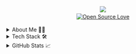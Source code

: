 <div align="center"><a href="https://www.arfazca.ca"><img src="https://capsule-render.vercel.app/api?type=waving&height=130&color=gradient&customColorList=0,1,3,4,6,7,8,12,14,15,18,19,20,24,26,27,28,29,30&text=Arfaz%20%F0%9F%91%A8%E2%80%8D%F0%9F%92%BB&fontColor=000000&fontSize=40&fontAlign=50&desc=%E2%97%80%20is%20trying%20to%20not%20break%20production%20again%20%E2%96%B6&descAlign=50&reversal=true&descSize=10&descAlignY=53&textBg=false&fontAlignY=33"></a></div>

<div align="center"><a href="https://www.arfazca.ca"><img src="https://badges.frapsoft.com/os/v2/open-source.svg?v=103" alt="Open Source Love" height="20"></a></div>

<br>
<details>
<summary>About Me 👷‍♂️</summary>
     <table align="center">
          <tr>
               <td width="550" align="left" font-size="100">
               <p>I love creating and designing systems. My interests include developing scalable, sustainable systems, and building versatile full-stack applications.<br></p>
               </td>
          </tr>
          <tr>
               <td width="550" align="center" font-size="50">
                    <a href="https://www.arfazca.ca">
                       <picture>
                         <source 
                           media = "(prefers-color-scheme: dark)" 
                           width="120" 
                           height="33"
                           srcset = "https://github.com/arfazca/arfazca/blob/main/1%20Server%20Resources/arfx-transparent-white.svg" 
                         />
                         <source 
                           media = "(prefers-color-scheme: light)" 
                           width="120" 
                           height="33"
                           srcset = "https://github.com/arfazca/arfazca/blob/main/1%20Server%20Resources/arfx-transparent-black.svg" 
                         />
                         <img 
                           alt="ARFX"
                           width="120" 
                           height="33"
                           src = "https://github.com/arfazca/arfazca/blob/main/1%20Server%20Resources/arfx-transparent-black.svg"
                         />
                       </picture>
               </td>
          </tr>
      </table>
</details>
<details>
<summary>Tech Stack 🛠️</summary>
<br>
<table align="center">
  <tr>
    <td width="550" colspan="4" align="center" font-size="100">
      <h3>:toolbox: Toolbox :wrench:</h3>
    </td>
  </tr>
  <tr>
    <td>Script Languages :keyboard:</td>
    <td colspan="3">
      <a href="https://github.com/arfazca"><img src="https://github.com/devicons/devicon/blob/v2.16.0/icons/powershell/powershell-original.svg" alt="PowerShell" width="40" height="40"></a>
      <a href="https://github.com/arfazca">
        <picture>
          <source 
            media = "(prefers-color-scheme: dark)" 
            width="40" 
            height="40"
            srcset = "https://github.com/arfazca/arfazca/blob/main/1%20Server%20Resources/bash-dark.svg" 
          />
          <source 
            media = "(prefers-color-scheme: light)" 
            width="40" 
            height="40"
            srcset = "https://github.com/devicons/devicon/blob/v2.16.0/icons/bash/bash-original.svg" 
          />
          <img 
            alt="bash"
            width="40" 
            height="40"
            src = "https://github.com/devicons/devicon/blob/v2.16.0/icons/bash/bash-original.svg"
          />
        </picture>
      </a>
      <a href="https://github.com/arfazca"><img src="https://github.com/devicons/devicon/blob/v2.16.0/icons/cplusplus/cplusplus-original.svg" alt="C++" width="40" height="40"></a>
      <a href="https://github.com/arfazca"><img src="https://github.com/devicons/devicon/blob/v2.16.0/icons/python/python-original.svg" alt="Python" width="40" height="40"></a>
      <a href="https://github.com/arfazca"><img src="https://github.com/devicons/devicon/blob/v2.16.0/icons/swift/swift-original.svg" alt="Swift" width="40" height="40"></a>
      <a href="https://github.com/arfazca"><img src="https://github.com/devicons/devicon/blob/v2.16.0/icons/java/java-original.svg" alt="Java" width="40" height="40"></a>
    </td>
  </tr>
  <tr>
    <td>Development Environment :iphone:</td>
    <td colspan="3">
      <a href="https://github.com/arfazca"><img src="https://github.com/devicons/devicon/blob/v2.16.0/icons/neovim/neovim-original.svg" alt="NeoVim" width="40" height="40"></a>
      <a href="https://github.com/arfazca"><img src="https://github.com/devicons/devicon/blob/v2.16.0/icons/vscode/vscode-original.svg" alt="Code" width="40" height="40"></a>
      <a href="https://github.com/arfazca"><img src="https://github.com/devicons/devicon/blob/v2.16.0/icons/xcode/xcode-plain.svg" alt="XCode" width="40" height="40"></a>
      <a href="https://github.com/arfazca">
        <picture>
          <source 
            media = "(prefers-color-scheme: dark)" 
            width="40" 
            height="40"
            srcset = "https://github.com/arfazca/arfazca/blob/main/1%20Server%20Resources/unity-dark-original.svg" 
          />
          <source 
            media = "(prefers-color-scheme: light)" 
            width="40" 
            height="40"
            srcset = "https://github.com/devicons/devicon/blob/v2.16.0/icons/unity/unity-original.svg" 
          />
          <img 
            alt="unity"
            width="40" 
            height="40"
            src = "https://github.com/devicons/devicon/blob/v2.16.0/icons/unity/unity-original.svg"
          />
        </picture>
      </a>
      <a href="https://github.com/arfazca">
        <picture>
          <source 
            media = "(prefers-color-scheme: dark)" 
            width="40" 
            height="40"
            srcset = "https://github.com/arfazca/arfazca/blob/main/1%20Server%20Resources/UE-light.svg" 
          />
          <source 
            media = "(prefers-color-scheme: light)" 
            width="40" 
            height="40"
            srcset = "https://github.com/arfazca/arfazca/blob/main/1%20Server%20Resources/UE-dark.svg" 
          />
          <img 
            alt="Unreal Engine"
            width="40" 
            height="40"
            src = "https://github.com/arfazca/arfazca/blob/main/1%20Server%20Resources/UE-light.svg"
          />
        </picture>
      </a>
    </td>
  </tr>
  <tr>
    <td>Website Development  :desktop_computer:</td>
    <td colspan="3">
      <a href="https://github.com/arfazca"><img src="https://github.com/devicons/devicon/blob/v2.16.0/icons/javascript/javascript-original.svg" alt="JavaScript" width="40" height="40"></a>
      <a href="https://github.com/arfazca"><img src="https://github.com/devicons/devicon/blob/v2.16.0/icons/jquery/jquery-original.svg" alt="JQuery" width="40" height="40"></a>
      <a href="https://github.com/arfazca"><img src="https://github.com/devicons/devicon/blob/v2.16.0/icons/typescript/typescript-original.svg" alt="TypeScript" width="40" height="40"></a>
      <a href="https://github.com/arfazca">
        <picture>
          <source 
            media = "(prefers-color-scheme: dark)" 
            width="40" 
            height="40"
            srcset = "https://github.com/arfazca/arfazca/blob/main/1%20Server%20Resources/php-dark.svg" 
          />
          <source 
            media = "(prefers-color-scheme: light)" 
            width="40" 
            height="40"
            srcset = "https://github.com/arfazca/arfazca/blob/main/1%20Server%20Resources/php-light.svg" 
          />
          <img 
            alt="shadcn-l"
            width="40" 
            height="40"
            src = "https://github.com/arfazca/arfazca/blob/main/1%20Server%20Resources/php-light.svg"
          />
        </picture>
      </a>
      <a href="https://github.com/arfazca"><img src="https://github.com/devicons/devicon/blob/v2.16.0/icons/tailwindcss/tailwindcss-original.svg" alt="Tailwind" width="40" height="40"></a>
      <a href="https://github.com/arfazca">
        <picture>
          <source 
            media = "(prefers-color-scheme: dark)" 
            width="40" 
            height="40"
            srcset = "https://github.com/devicons/devicon/blob/v2.16.0/icons/nextjs/nextjs-original.svg" 
          />
          <source 
            media = "(prefers-color-scheme: light)" 
            width="40" 
            height="40"
            srcset = "https://github.com/devicons/devicon/blob/v2.16.0/icons/nextjs/nextjs-original.svg" 
          />
          <img 
            alt="shadcn-l"
            width="40" 
            height="40"
            src = "https://github.com/devicons/devicon/blob/v2.16.0/icons/nextjs/nextjs-original.svg"
          />
        </picture>
      </a>
      <a href="https://github.com/arfazca">
        <picture>
          <source 
            media = "(prefers-color-scheme: dark)" 
            width="40" 
            height="40"
            srcset = "https://github.com/arfazca/arfazca/blob/main/1%20Server%20Resources/shadcn-dark.svg" 
          />
          <source 
            media = "(prefers-color-scheme: light)" 
            width="40" 
            height="40"
            srcset = "https://github.com/arfazca/arfazca/blob/main/1%20Server%20Resources/shadcn-light.svg" 
          />
          <img 
            alt="Shadcn"
            width="40" 
            height="40"
            src = "https://github.com/arfazca/arfazca/blob/main/1%20Server%20Resources/shadcn-light.svg"
          />
        </picture>
      </a>
    </td>
  </tr>
  <tr>
    <td rowspan="2" align="center">
      <H3>Graphics APIs</H3>
      <p>🎮</p>
    </td>
    <td colspan="2" align="center">
      <a href="https://github.com/arfazca"><img src="https://github.com/arfazca/arfazca/blob/main/1%20Server%20Resources/OpenGL.svg" alt="OpenGL" width="140" height="70"></a>
    </td>
    <td align="center">
      <a href="https://github.com/arfazca"><img src="https://github.com/arfazca/arfazca/blob/main/1%20Server%20Resources/VulkanAPI.svg" alt="Vulkan" width="140" height="70"></a>
    </td>
  </tr>
  <tr>
    <td colspan="2" align="center">
      <a href="https://github.com/arfazca"><img src="https://github.com/arfazca/arfazca/blob/main/1%20Server%20Resources/WebGL.svg" alt="WebGL" width="120" height="60"></a>
    </td>
    <td align="center">
      <a href="https://github.com/arfazca"><img src="https://github.com/arfazca/arfazca/blob/main/1%20Server%20Resources/OpenXR.svg" alt="OpenXR" width="140" height="70"></a>
    </td>
  </tr>
  <tr>
    <td>BackEnd & Databases :file_folder:</td>
    <td colspan="3">
      <a href="https://github.com/arfazca"><img src="https://github.com/devicons/devicon/blob/v2.16.0/icons/nodejs/nodejs-original.svg" alt="NodeJS" width="40" height="40"></a>
      <a href="https://github.com/arfazca"><img src="https://github.com/devicons/devicon/blob/v2.16.0/icons/npm/npm-original-wordmark.svg" alt="npm" width="40" height="40"></a>
      <a href="https://github.com/arfazca"><img src="https://github.com/devicons/devicon/blob/v2.16.0/icons/git/git-plain.svg" alt="Git" width="40" height="40"></a>
      <a href="https://github.com/arfazca"><img src="https://github.com/devicons/devicon/blob/v2.16.0/icons/mongodb/mongodb-original.svg" alt="MongoDB" width="40" height="40"></a>
      <a href="https://github.com/arfazca"><img src="https://github.com/devicons/devicon/blob/v2.16.0/icons/mysql/mysql-original.svg" alt="MySQL" width="40" height="40"></a>
      <a href="https://github.com/arfazca"><img src="https://github.com/devicons/devicon/blob/v2.16.0/icons/postgresql/postgresql-original.svg" alt="postgreSQL" width="40" height="40"></a>
    </td>
  </tr>
  <tr>
    <td>Design, Test & Deploy :gear:</td>
    <td colspan="3">
      <a href="https://github.com/arfazca"><img src="https://github.com/devicons/devicon/blob/v2.16.0/icons/figma/figma-original.svg" alt="Figma" width="40" height="40"></a>
      <a href="https://github.com/arfazca"><img src="https://github.com/arfazca/arfazca/blob/main/1%20Server%20Resources/gradle-plain.svg" alt="Gradle" width="40" height="40"></a>
      <a href="https://github.com/arfazca"><img src="https://github.com/devicons/devicon/blob/v2.16.0/icons/maven/maven-original.svg" alt="Maven" width="40" height="40"></a>
      <a href="https://github.com/arfazca"><img src="https://github.com/devicons/devicon/blob/v2.16.0/icons/selenium/selenium-original.svg" alt="Selenium" width="40" height="40"></a>
      <a href="https://github.com/arfazca"><img src="https://github.com/devicons/devicon/blob/v2.16.0/icons/intellij/intellij-original.svg" alt="IntelliJ" width="40" height="40"></a>
    </td>
  </tr>
    <tr>
      <td colspan="4" align="center">
        <a href="https://github.com/arfazca">
          <picture>
            <source 
              media = "(prefers-color-scheme: dark)" 
              width="30" 
              height="30"
              srcset = "https://github.com/devicons/devicon/blob/v2.16.0/icons/ubuntu/ubuntu-original.svg" 
            />
            <source 
              media = "(prefers-color-scheme: light)" 
              width="30" 
              height="30"
              srcset = "https://github.com/devicons/devicon/blob/v2.16.0/icons/ubuntu/ubuntu-plain.svg" 
            />
            <img 
              alt="shadcn-l"
              width="30" 
              height="30"
              src = "https://github.com/devicons/devicon/blob/v2.16.0/icons/ubuntu/ubuntu-original.svg"
            />
          </picture>
        </a>
        <a href="https://github.com/arfazca"><img src="https://github.com/devicons/devicon/blob/v2.16.0/icons/fedora/fedora-original.svg" alt="Fedora" height="30"></a>
        <a href="https://github.com/arfazca"><img src="https://github.com/arfazca/arfazca/blob/main/1%20Server%20Resources/MacOS.svg" alt="MacOS" height="30"></a>
        <a href="https://github.com/arfazca"><img src="https://github.com/arfazca/arfazca/blob/main/1%20Server%20Resources/Arch.svg" alt="ArchLinux" height="30"></a>  
      </td>
    </tr>
  </table>
</details>
<details>
<summary>GitHub Stats 📈</summary>
  <br>
<!--    Unless GitHub Markup fixes this issue <<<< https://github.com/github/markup/issues/1583 >>>> this is redundant -->
<div align="center">
    <!--    DARK MODE    -->
    <picture>
    <source 
      media = "(prefers-color-scheme: light)" 
      height="0.1"
      width="0.1"
      srcset = "https://github.com/arfazca/arfazca/blob/main/1%20Server%20Resources/noIMG.svg" 
    />
    <img 
      height="185"
      src = "https://github-readme-stats.vercel.app/api/top-langs?username=arfazca&theme=transparent&text_color=ffffff&include_all_commits=true&line_height=05&show_owner=true&border_radius=20.5&layout=compact&show_icons=true&size_weight=0.5&count_weight=0.5&hide=html,shell,css,javascript,assembly,c-sharp,nasl,glsl,tex,c,makefile,xslt,cmake,java,objective-c,rtf,lex,ANTLR,Groovy,Lua,Powershell,fortran,cuda&exclude_repo=csc111,js-base,vulkanapi-mactests,vulkanapi,portfolio-website,FirstYearEngineering,SecondYearEngineering,ThirdYearEngineering%22%20height%3D%22185%22&disable_animations=true"
    />
  </picture>
  
  <!--    LIGHT MODE    -->
  <picture>
    <source 
      media = "(prefers-color-scheme: dark)" 
      height="0.1"
      width="0.1"
      srcset = "https://github.com/arfazca/arfazca/blob/main/1%20Server%20Resources/noIMG.svg" 
    />
    <img 
      height="185"
      src = "https://github-readme-stats.vercel.app/api/top-langs?username=arfazca&theme=transparent&text_color=000000&include_all_commits=true&line_height=05&show_owner=true&border_radius=20.5&layout=compact&show_icons=true&size_weight=0.5&count_weight=0.5&hide=html,shell,css,javascript,assembly,c-sharp,nasl,glsl,tex,c,makefile,xslt,cmake,java,objective-c,rtf,lex,ANTLR,Groovy,Lua,Powershell,fortran,cuda&exclude_repo=csc111,js-base,vulkanapi-mactests,vulkanapi,portfolio-website,FirstYearEngineering,SecondYearEngineering,ThirdYearEngineering%22%20height%3D%22185%22&disable_animations=true"
    />
  </picture>
  
  <picture>
    <source 
      media="(prefers-color-scheme: dark)"
      height="185"
      srcset="http://github-readme-streak-stats.herokuapp.com?user=arfazca&theme=transparent&text_color=ffffff&show_icons=true&include_all_commits=true&line_height=10&show_owner=true&border_radius=20.5&dates=ffffff"
    />
    <source 
      media="(prefers-color-scheme: light)"
      height="185"
      srcset="http://github-readme-streak-stats.herokuapp.com?user=arfazca&theme=transparent&text_color=000000&show_icons=true&include_all_commits=true&line_height=10&show_owner=true&border_radius=20.5&dates=000000"
    />
    <img 
      height="185"
      src="http://github-readme-streak-stats.herokuapp.com?user=arfazca&theme=vision-friendly-light&show_icons=true&include_all_commits=true&line_height=10&show_owner=true&border_radius=20.5"
    />
  </picture>
</div> 
<br>
</details>

<!-- <details> -->
<!--   <summary>Projects 📂</summary>
  <br>
  <table align="center" width="650">
    <thead>
      <tr>
        <th width="200">Name</th>
        <th width="350">Description</th>
      </tr>
    </thead>
    <tbody> -->
<!--       <tr>
        <td>🩺 ICU360<br><br>
          <a href="https://github.com/arfazca/icu360">
             <picture>
               <source 
                 media = "(prefers-color-scheme: dark)" 
                 srcset = "https://img.shields.io/badge/GitHub-0C1117?style=flat-square&logo=github&logoColor=white" 
               />
               <source 
                 media = "(prefers-color-scheme: light)" 
                 srcset = "https://img.shields.io/badge/GitHub-FFFFFF?style=flat-square&logo=github&logoColor=black" 
               />
               <img 
                 alt="GitHub"
                 src = "https://img.shields.io/badge/GitHub-FFFFFF?style=flat-square&logo=github&logoColor=black"
               />
             </picture>
          </a>
        </td>
        <td>
          A microservices-based medical information system utilizing Flask and REST APIs, with UML diagrams and design patterns<br><br>
             <picture>
               <source 
                 media = "(prefers-color-scheme: dark)" 
                 width="20" 
                 height="20"
                 srcset = "https://github.com/arfazca/arfazca/blob/main/1%20Server%20Resources/flask-dark.svg" 
               />
               <source 
                 media = "(prefers-color-scheme: light)" 
                 width="20" 
                 height="20"
                 srcset = "https://github.com/devicons/devicon/blob/v2.16.0/icons/flask/flask-original.svg" 
               />
               <img 
                 alt="bash"
                 width="20" 
                 height="20"
                 src = "https://github.com/devicons/devicon/blob/v2.16.0/icons/flask/flask-original.svg"
               />
             </picture>
        </td>
      </tr> -->
<!--       <tr>
        <td>🖥️ Automated Application System<br><br>
          <a href="https://github.com/arfazca/app-sys">
             <picture>
               <source 
                 media = "(prefers-color-scheme: dark)" 
                 srcset = "https://img.shields.io/badge/GitHub-151B23?style=flat-square&logo=github&logoColor=white" 
               />
               <source 
                 media = "(prefers-color-scheme: light)" 
                 srcset = "https://img.shields.io/badge/GitHub-F6F8FA?style=flat-square&logo=github&logoColor=black" 
               />
               <img 
                 alt="GitHub"
                 src = "https://img.shields.io/badge/GitHub-F6F8FA?style=flat-square&logo=github&logoColor=black"
               />
             </picture>
          </a>
        </td>
        <td>
          An automated job application system with multithreading in Bash and Python, which improved my workflow efficiency and reducing runtime by 60%<br><br>
             <a href="https://github.com/arfazca/app-sys"><picture>
               <source 
                 media = "(prefers-color-scheme: dark)" 
                 width="20" 
                 height="20"
                 srcset = "https://github.com/arfazca/arfazca/blob/main/1%20Server%20Resources/bash-dark.svg" 
               />
               <source 
                 media = "(prefers-color-scheme: light)" 
                 width="20" 
                 height="20"
                 srcset = "https://github.com/devicons/devicon/blob/v2.16.0/icons/bash/bash-original.svg" 
               />
               <img 
                 alt="shadcn-l"
                 width="20" 
                 height="20"
                 src = "https://github.com/devicons/devicon/blob/v2.16.0/icons/bash/bash-original.svg"
               />
             </picture></a>
          <a href="https://github.com/arfazca/app-sys"><img src="https://github.com/devicons/devicon/blob/v2.16.0/icons/python/python-original.svg" alt="Python" width="20" height="20"></a>
          <a href="https://github.com/arfazca/app-sys"><picture>
               <source 
                 media = "(prefers-color-scheme: dark)" 
                 width="40"
                 height="20"
                 srcset = "https://github.com/arfazca/arfazca/blob/main/1%20Server%20Resources/latex-dark.svg" 
               />
               <source 
                 media = "(prefers-color-scheme: light)" 
                 width="40" 
                 height="20"
                 srcset = "https://github.com/arfazca/arfazca/blob/main/1%20Server%20Resources/latex.svg" 
               />
               <img 
                 alt="latex"
                 width="40" 
                 height="20"
                 src = "https://github.com/arfazca/arfazca/blob/main/1%20Server%20Resources/latex.svg"
               />
             </picture></a>
        </td>
      </tr> -->
<!--       <tr>
        <td>📝 CoopMe<br><br>
          <a href="https://github.com/vikelabs/coopme">
             <picture>
               <source 
                 media = "(prefers-color-scheme: dark)" 
                 srcset = "https://img.shields.io/badge/GitHub-0C1117?style=flat-square&logo=github&logoColor=white" 
               />
               <source 
                 media = "(prefers-color-scheme: light)" 
                 srcset = "https://img.shields.io/badge/GitHub-FFFFFF?style=flat-square&logo=github&logoColor=black" 
               />
               <img 
                 alt="GitHub"
                 src = "https://img.shields.io/badge/GitHub-FFFFFF?style=flat-square&logo=github&logoColor=black"
               />
             </picture>
          </a>
        </td>
        <td>
          A coop planning tool using Next.js, PostgreSQL, and drag-and-drop features to help students plan and track work terms<br><br>
          <a href="https://github.com/vikelabs/coopme"><img src="https://github.com/devicons/devicon/blob/v2.16.0/icons/typescript/typescript-original.svg" alt="TypeScript" width="20" height="20"></a>
          <a href="https://github.com/vikelabs/coopme">
             <picture>
               <source 
                 media = "(prefers-color-scheme: dark)" 
                 width="20" 
                 height="20"
                 srcset = "https://github.com/devicons/devicon/blob/v2.16.0/icons/nextjs/nextjs-original.svg" 
               />
               <source 
                 media = "(prefers-color-scheme: light)" 
                 width="20" 
                 height="20"
                 srcset = "https://github.com/devicons/devicon/blob/v2.16.0/icons/nextjs/nextjs-original.svg" 
               />
               <img 
                 alt="shadcn-l"
                 width="20" 
                 height="20"
                 src = "https://github.com/devicons/devicon/blob/v2.16.0/icons/nextjs/nextjs-original.svg"
               />
             </picture>
          </a>
          <a href="https://github.com/vikelabs/coopme"><img src="https://github.com/devicons/devicon/blob/v2.16.0/icons/tailwindcss/tailwindcss-original.svg" alt="Tailwind" width="20" height="20"></a>
          <a href="https://github.com/vikelabs/coopme"><img src="https://github.com/devicons/devicon/blob/v2.16.0/icons/postgresql/postgresql-original.svg" alt="postgreSQL" width="20" height="20"></a>
          <a href="https://github.com/vikelabs/coopme">
             <picture>
               <source 
                 media = "(prefers-color-scheme: dark)" 
                 width="20" 
                 height="20"
                 srcset = "https://github.com/arfazca/arfazca/blob/main/1%20Server%20Resources/shadcn-dark.svg" 
               />
               <source 
                 media = "(prefers-color-scheme: light)" 
                 width="20" 
                 height="20"
                 srcset = "https://github.com/arfazca/arfazca/blob/main/1%20Server%20Resources/shadcn-light.svg" 
               />
               <img 
                 alt="Shadcn"
                 width="20" 
                 height="20"
                 src = "https://github.com/arfazca/arfazca/blob/main/1%20Server%20Resources/shadcn-light.svg"
               />
             </picture>
          </a>
        </td>
      </tr> -->
<!--       <tr>
        <td>📚 Jabref<br><br>
          <a href="https://github.com/arfazca/jabref">
             <picture>
               <source 
                 media = "(prefers-color-scheme: dark)" 
                 srcset = "https://img.shields.io/badge/GitHub-151B23?style=flat-square&logo=github&logoColor=white" 
               />
               <source 
                 media = "(prefers-color-scheme: light)" 
                 srcset = "https://img.shields.io/badge/GitHub-F6F8FA?style=flat-square&logo=github&logoColor=black" 
               />
               <img 
                 alt="GitHub"
                 src = "https://img.shields.io/badge/GitHub-F6F8FA?style=flat-square&logo=github&logoColor=black"
               />
             </picture>
          </a>
          </a>
        </td>
        <td>
          Optimized performance and memory management through unit, caching, and integration tests<br><br>
          <a href="https://github.com/arfazca/jabref"><img src="https://github.com/devicons/devicon/blob/v2.16.0/icons/java/java-original.svg" alt="Java" width="20" height="20"></a>
          <a href="https://github.com/arfazca/jabref"><img src="https://github.com/devicons/devicon/blob/v2.16.0/icons/intellij/intellij-original.svg" alt="IntelliJ" width="20" height="20"></a>
          <a href="https://github.com/arfazca/jabref"><img src="https://github.com/devicons/devicon/blob/v2.16.0/icons/maven/maven-original.svg" alt="Maven" width="20" height="20"></a>
          <a href="https://github.com/arfazca/jabref"><img src="https://github.com/arfazca/arfazca/blob/main/1%20Server%20Resources/gradle-plain.svg" alt="Gradle" width="20" height="20"></a>
        </td>
      </tr> -->
<!--       <tr>
        <td>🚀 Ground Support System<br><br>
          <a href="https://github.com/arfazca/Ground-Support" />
             <picture>
               <source 
                 media = "(prefers-color-scheme: dark)" 
                 srcset = "https://img.shields.io/badge/GitHub-0C1117?style=flat-square&logo=github&logoColor=white" 
               />
               <source 
                 media = "(prefers-color-scheme: light)" 
                 srcset = "https://img.shields.io/badge/GitHub-FFFFFF?style=flat-square&logo=github&logoColor=black" 
               />
               <img 
                 alt="GitHub"
                 src = "https://img.shields.io/badge/GitHub-FFFFFF?style=flat-square&logo=github&logoColor=black"
               />
             </picture>
          </a>
        </td>
        <td>
          Telemetry software for analyzing rocket performance, integrating live data into MaterialUI tables for post-flight analysis<br><br>
          <a href="https://github.com/arfazca/Ground-Support"><img src="https://github.com/devicons/devicon/blob/v2.16.0/icons/typescript/typescript-original.svg" alt="TypeScript" width="20" height="20"></a>
          <a href="https://github.com/arfazca/Ground-Support"><img src="https://github.com/devicons/devicon/blob/v2.16.0/icons/materialui/materialui-original.svg" alt="TypeScript" width="20" height="20"></a>
          <a href="https://github.com/arfazca/Ground-Support"><img src="https://github.com/devicons/devicon/blob/v2.16.0/icons/mongodb/mongodb-original.svg" alt="MongoDB" width="20" height="20"></a>
          <a href="https://github.com/arfazca/Ground-Support"><img src="https://github.com/devicons/devicon/blob/v2.16.0/icons/tailwindcss/tailwindcss-original.svg" alt="Tailwind" width="20" height="20"></a>
        </td>
      </tr> -->
<!--       <tr>
        <td>🎲 Rubik's Cube<br><br>
          <a href="https://github.com/arfazca/rubiks-cube-cpp">
             <picture>
               <source 
                 media = "(prefers-color-scheme: dark)" 
                 srcset = "https://img.shields.io/badge/GitHub-151B23?style=flat-square&logo=github&logoColor=white" 
               />
               <source 
                 media = "(prefers-color-scheme: light)" 
                 srcset = "https://img.shields.io/badge/GitHub-F6F8FA?style=flat-square&logo=github&logoColor=black" 
               />
               <img 
                 alt="GitHub"
                 src = "https://img.shields.io/badge/GitHub-F6F8FA?style=flat-square&logo=github&logoColor=black"
               />
             </picture>
          </a>
        </td>
        <td>
          A 3D Rubik's Cube simulation with keyboard controls and dynamic zoom<br><br>
          <a href="https://github.com/arfazca/rubiks-cube-cpp"><img src="https://github.com/arfazca/arfazca/blob/main/1%20Server%20Resources/OpenGL.svg" alt="OpenGL" width="40" height="20"></a>
          <a href="https://github.com/arfazca/rubiks-cube-cpp"><img src="https://github.com/devicons/devicon/blob/v2.16.0/icons/cplusplus/cplusplus-original.svg" alt="C++" width="20" height="20"></a>
        </td>
      </tr> -->
<!--       <tr>
        <td>🗂️ Lexigraphy Context Mapper<br><br>
          <a href="https://github.com/arfazca/lexigraph">
             <picture>
               <source 
                 media = "(prefers-color-scheme: dark)" 
                 srcset = "https://img.shields.io/badge/GitHub-0C1117?style=flat-square&logo=github&logoColor=white" 
               />
               <source 
                 media = "(prefers-color-scheme: light)" 
                 srcset = "https://img.shields.io/badge/GitHub-FFFFFF?style=flat-square&logo=github&logoColor=black" 
               />
               <img 
                 alt="GitHub"
                 src = "https://img.shields.io/badge/GitHub-FFFFFF?style=flat-square&logo=github&logoColor=black"
               />
             </picture>
          </a>
        </td>
        <td>
          A command-line concordance tool that generates keyword-in-context indexes from text files using RegEx and Valgrind<br><br>
          <a href="https://github.com/arfazca/lexigraph"><img src="https://github.com/devicons/devicon/blob/v2.16.0/icons/c/c-original.svg" alt="C" width="20" height="20"></a>
          <a href="https://github.com/arfazca/lexigraph"><img src="https://github.com/devicons/devicon/blob/v2.16.0/icons/python/python-original.svg" alt="Python" width="20" height="20"></a>
        </td>
      </tr> -->
<!--       <tr>
        <td>❌ Tic-Tac-Toe<br><br>
          <a href="https://github.com/arfazca/tic-tac-toe-cpp">
             <picture>
               <source 
                 media = "(prefers-color-scheme: dark)" 
                 srcset = "https://img.shields.io/badge/GitHub-151B23?style=flat-square&logo=github&logoColor=white" 
               />
               <source 
                 media = "(prefers-color-scheme: light)" 
                 srcset = "https://img.shields.io/badge/GitHub-F6F8FA?style=flat-square&logo=github&logoColor=black" 
               />
               <img 
                 alt="GitHub"
                 src = "https://img.shields.io/badge/GitHub-F6F8FA?style=flat-square&logo=github&logoColor=black"
               />
             </picture>
          </a>
        </td>
        <td>
          A command-line Tic-Tac-Toe game with player turns, board updates, and winner detection<br><br>
          <a href="https://github.com/arfazca/tic-tac-toe-cpp"><img src="https://github.com/devicons/devicon/blob/v2.16.0/icons/cplusplus/cplusplus-original.svg" alt="C++" width="20" height="20"></a>
        </td>
      </tr> -->
<!--       <tr>
        <td>🤖 VEX Robotics<br><br>
          <a href="https://github.com/arfazca/vex-robotics-project">
             <picture>
               <source 
                 media = "(prefers-color-scheme: dark)" 
                 srcset = "https://img.shields.io/badge/GitHub-0C1117?style=flat-square&logo=github&logoColor=white" 
               />
               <source 
                 media = "(prefers-color-scheme: light)" 
                 srcset = "https://img.shields.io/badge/GitHub-FFFFFF?style=flat-square&logo=github&logoColor=black" 
               />
               <img 
                 alt="GitHub"
                 src = "https://img.shields.io/badge/GitHub-FFFFFF?style=flat-square&logo=github&logoColor=black"
               />
             </picture>
          </a>
        </td>
        <td>
          A VEX robot with IR and sonar sensors for object detection and obstacle avoidance, programmed for ENGR120<br><br>
          <a href="https://github.com/arfazca/vex-robotics-project"><img src="https://github.com/devicons/devicon/blob/v2.16.0/icons/c/c-original.svg" alt="C++" width="20" height="20"></a>
        </td>
      </tr> -->
<!--       <tr>
        <td>🦖 T-Rex<br><br>
          <a href="https://github.com/arfazca/T-Rex">
             <picture>
               <source 
                 media = "(prefers-color-scheme: dark)" 
                 srcset = "https://img.shields.io/badge/GitHub-151B23?style=flat-square&logo=github&logoColor=white" 
               />
               <source 
                 media = "(prefers-color-scheme: light)" 
                 srcset = "https://img.shields.io/badge/GitHub-F6F8FA?style=flat-square&logo=github&logoColor=black" 
               />
               <img 
                 alt="GitHub"
                 src = "https://img.shields.io/badge/GitHub-F6F8FA?style=flat-square&logo=github&logoColor=black"
               />
             </picture>
          </a>
        </td>
        <td>
          Recreation of Google's offline T-Rex game with obstacle collision and scoring mechanisms using Java Swing<br><br>
          <a href="https://github.com/arfazca/T-Rex"><img src="https://github.com/devicons/devicon/blob/v2.16.0/icons/java/java-original.svg" alt="Java" width="20" height="20"></a>
        </td>
      </tr> -->
<!--     </tbody>
  </table> -->
<!-- </details> -->

<!---    SVG Image and Codes <<<< https://github.com/devicons/devicon/tree/v2.16.0/icons/ >>>>    --->
